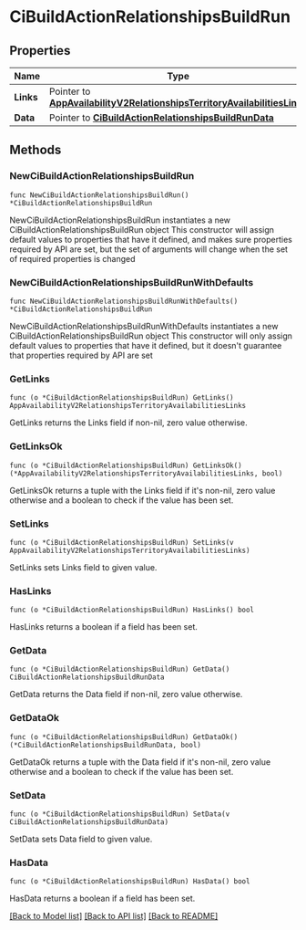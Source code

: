 # CiBuildActionRelationshipsBuildRun

## Properties

Name | Type | Description | Notes
------------ | ------------- | ------------- | -------------
**Links** | Pointer to [**AppAvailabilityV2RelationshipsTerritoryAvailabilitiesLinks**](AppAvailabilityV2RelationshipsTerritoryAvailabilitiesLinks.md) |  | [optional] 
**Data** | Pointer to [**CiBuildActionRelationshipsBuildRunData**](CiBuildActionRelationshipsBuildRunData.md) |  | [optional] 

## Methods

### NewCiBuildActionRelationshipsBuildRun

`func NewCiBuildActionRelationshipsBuildRun() *CiBuildActionRelationshipsBuildRun`

NewCiBuildActionRelationshipsBuildRun instantiates a new CiBuildActionRelationshipsBuildRun object
This constructor will assign default values to properties that have it defined,
and makes sure properties required by API are set, but the set of arguments
will change when the set of required properties is changed

### NewCiBuildActionRelationshipsBuildRunWithDefaults

`func NewCiBuildActionRelationshipsBuildRunWithDefaults() *CiBuildActionRelationshipsBuildRun`

NewCiBuildActionRelationshipsBuildRunWithDefaults instantiates a new CiBuildActionRelationshipsBuildRun object
This constructor will only assign default values to properties that have it defined,
but it doesn't guarantee that properties required by API are set

### GetLinks

`func (o *CiBuildActionRelationshipsBuildRun) GetLinks() AppAvailabilityV2RelationshipsTerritoryAvailabilitiesLinks`

GetLinks returns the Links field if non-nil, zero value otherwise.

### GetLinksOk

`func (o *CiBuildActionRelationshipsBuildRun) GetLinksOk() (*AppAvailabilityV2RelationshipsTerritoryAvailabilitiesLinks, bool)`

GetLinksOk returns a tuple with the Links field if it's non-nil, zero value otherwise
and a boolean to check if the value has been set.

### SetLinks

`func (o *CiBuildActionRelationshipsBuildRun) SetLinks(v AppAvailabilityV2RelationshipsTerritoryAvailabilitiesLinks)`

SetLinks sets Links field to given value.

### HasLinks

`func (o *CiBuildActionRelationshipsBuildRun) HasLinks() bool`

HasLinks returns a boolean if a field has been set.

### GetData

`func (o *CiBuildActionRelationshipsBuildRun) GetData() CiBuildActionRelationshipsBuildRunData`

GetData returns the Data field if non-nil, zero value otherwise.

### GetDataOk

`func (o *CiBuildActionRelationshipsBuildRun) GetDataOk() (*CiBuildActionRelationshipsBuildRunData, bool)`

GetDataOk returns a tuple with the Data field if it's non-nil, zero value otherwise
and a boolean to check if the value has been set.

### SetData

`func (o *CiBuildActionRelationshipsBuildRun) SetData(v CiBuildActionRelationshipsBuildRunData)`

SetData sets Data field to given value.

### HasData

`func (o *CiBuildActionRelationshipsBuildRun) HasData() bool`

HasData returns a boolean if a field has been set.


[[Back to Model list]](../README.md#documentation-for-models) [[Back to API list]](../README.md#documentation-for-api-endpoints) [[Back to README]](../README.md)


